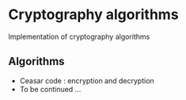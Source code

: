 # Cryptography algorithms

Implementation of cryptography algorithms

## Algorithms

- Ceasar code : encryption and decryption
- To be continued ...
